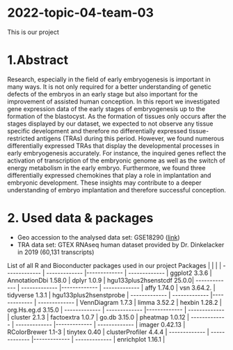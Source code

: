 # 2022-topic-04-team-03

This is our project

# 1.Abstract
Research, especially in the field of early embryogenesis is important in many ways. It is not only required for a better understanding of genetic defects of the embryos in an early stage but also important for the improvement of assisted human conception. In this report we investigated gene expression data of the early stages of embryogenesis up to the formation of the blastocyst. As the formation of tissues only occurs after the stages displayed by our dataset, we expected to not observe any tissue specific development and therefore no differentially expressed tissue-restricted antigens (TRAs) during this period. However, we found numerous differentially expressed TRAs that display the developmental processes in early embryogenesis accurately. For instance, the inquired genes reflect the activation of transcription of the embryonic genome as well as the switch of energy metabolism in the early embryo.
Furthermore, we found three differentially expressed chemokines that play a role in implantation and embryonic development. 
These insights may contribute to a deeper understanding of embryo implantation and therefore successful conception.

# 2. Used data & packages 

* Geo accession to the analysed data set: GSE18290 ([link](https://www.ncbi.nlm.nih.gov/geo/query/acc.cgi?acc=GSE18290))
* TRA data set: GTEX RNAseq human dataset provided by Dr. Dinkelacker in 2019 (60,131 transcripts)


List of all R and Bioconducter packages used in our project
  Packages         |                      |                 |                            |
-------------      | -------------        |-------------    | -------------              |
ggplot2 3.3.6      | AnnotationDbi 1.58.0 | dplyr 1.0.9     | hgu133plus2hsenstcdf 25.0.0|
-------------      | -------------        |-------------    | -------------              |
affy 1.74.0        | vsn 3.64.2.          | tidyverse 1.3.1 | hgu133plus2hsenstprobe     |
-------------      | -------------        |-------------    | -------------              |
VennDiagram 1.7.3  | limma 3.52.2         | hexbin 1.28.2   | org.Hs.eg.d 3.15.0         |
-------------      | -------------        |-------------    | -------------              |
cluster 2.1.3      | factoextra 1.0.7     | go.db 3.15.0    | pheatmap 1.0.12            |
-------------      | -------------        |-------------    | -------------              |
imager 0.42.13     | RColorBrewer 1.1-3   | tinytex 0.40    | clusterProfiler 4.4.4      |
-------------      | -------------        |-------------    | -------------              |
enrichplot 1.16.1  |
